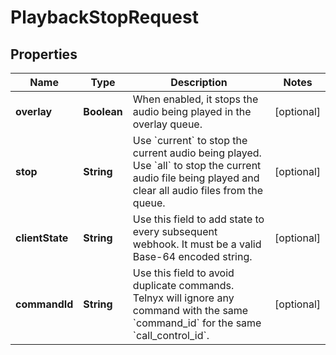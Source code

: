 

# PlaybackStopRequest


## Properties

| Name | Type | Description | Notes |
|------------ | ------------- | ------------- | -------------|
|**overlay** | **Boolean** | When enabled, it stops the audio being played in the overlay queue. |  [optional] |
|**stop** | **String** | Use &#x60;current&#x60; to stop the current audio being played. Use &#x60;all&#x60; to stop the current audio file being played and clear all audio files from the queue. |  [optional] |
|**clientState** | **String** | Use this field to add state to every subsequent webhook. It must be a valid Base-64 encoded string. |  [optional] |
|**commandId** | **String** | Use this field to avoid duplicate commands. Telnyx will ignore any command with the same &#x60;command_id&#x60; for the same &#x60;call_control_id&#x60;. |  [optional] |



